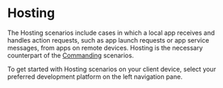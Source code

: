 # Hosting

The Hosting scenarios include cases in which a local app receives and handles action requests, such as app launch requests or app service messages, from apps on remote devices. Hosting is the necessary counterpart of the [Commanding](../commanding/index.md) scenarios. 

To get started with Hosting scenarios on your client device, select your preferred development platform on the left navigation pane.